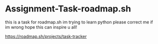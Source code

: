 # Assignment-Task-roadmap.sh

this is a task for roadmap.sh
im trying to learn python
please correct me if im wrong
hope this can inspire u all!

https://roadmap.sh/projects/task-tracker
